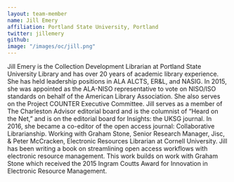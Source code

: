 ```yaml
---
layout: team-member
name: Jill Emery
affiliation: Portland State University, Portland
twitter: jillemery
github: 
image: "/images/oc/jill.png"
---
```


Jill Emery is the Collection Development Librarian at Portland State University Library and has over 20 years of academic library 
experience. She has held leadership positions in ALA ALCTS, ER&L, and NASIG. In 2015, she was appointed as the ALA-NISO representative 
to vote on NISO/ISO standards on behalf of the American Library Association. She also serves on the Project COUNTER Executive Committee. 
Jill serves as a member of The Charleston Advisor editorial board and is the columnist of “Heard on the Net,” and is on the editorial 
board for Insights: the UKSG journal. In 2016, she became a co-editor of the open access journal: Collaborative Librarianship. 
Working with Graham Stone, Senior Research Manager, Jisc, & Peter McCracken, Electronic Resources Librarian at Cornell University. 
Jill has been writing a book on streamlining open access workflows with electronic resource management. This work builds on work with 
Graham Stone which received the 2015 Ingram Coutts Award for Innovation in Electronic Resource Management. 
